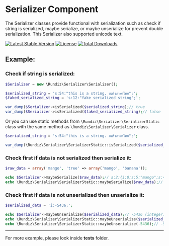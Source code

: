 # Serializer Component

The Serializer classes provide functional with serialization such as check if string is serialized, maybe serialize, or maybe unserialize for prevent double serialization.
This Serializer also supported unicode text.

[![Latest Stable Version](https://poser.pugx.org/rundiz/serializer/v/stable)](https://packagist.org/packages/rundiz/serializer)
[![License](https://poser.pugx.org/rundiz/serializer/license)](https://packagist.org/packages/rundiz/serializer)
[![Total Downloads](https://poser.pugx.org/rundiz/serializer/downloads)](https://packagist.org/packages/rundiz/serializer)

## Example:

### Check if string is serialized:

```php
$Serializer = new \Rundiz\Serializer\Serializer();

$serialized_string = 's:54:"this is a string. สตริงภาษาไทย";';
$faked_serialized_string = 's:12:"fake serialized string";';

var_dump($Serializer->isSerialized($serialized_string);// true
var_dump($Serializer->isSerialized($faked_serialized_string);// false
```

Or you can use static methods from `\Rundiz\Serializer\SerializerStatic` class with the same method as `\Rundiz\Serializer\Serializer` class.

```php
$serialized_string = 's:54:"this is a string. สตริงภาษาไทย";';

var_dump(\Rundiz\Serializer\SerializerStatic::isSerialized($serialized_string));// true
```

### Check first if data is not serialized then serialize it:

```php
$raw_data = array('mango', 'tree' => array('mango', 'banana'));

echo $Serializer->maybeSerialize($raw_data);// a:2:{i:0;s:5:"mango";s:4:"tree";a:2:{i:0;s:5:"mango";i:1;s:6:"banana";}}
echo \Rundiz\Serializer\SerializerStatic::maybeSerialize($raw_data);// a:2:{i:0;s:5:"mango";s:4:"tree";a:2:{i:0;s:5:"mango";i:1;s:6:"banana";}}
```

### Check first if data is not unserialized then unserialize it:

```php
$serialized_data = 'i:-5436;';

echo $Serializer->maybeUnserialize($serialized_data);// -5436 (integer)
echo \Rundiz\Serializer\SerializerStatic::maybeUnserialize($serialized_data);// -5436 (integer)
echo \Rundiz\Serializer\SerializerStatic::maybeUnserialize(-5436);// -5436 (integer)
```

---

For more example, please look inside **tests** folder.